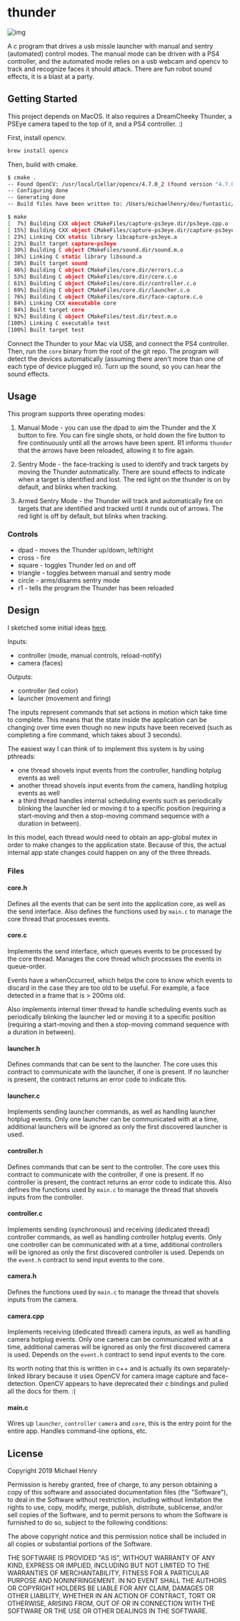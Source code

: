 # thunder

![img](https://d3gqasl9vmjfd8.cloudfront.net/a5b6511c-a539-48c0-881b-6e3d2adcadec.jpg)

A c program that drives a usb missle launcher with manual and sentry (automated) control modes. The manual mode can be driven with a PS4 controller, and the automated mode relies on a usb webcam and opencv to track and recognize faces it should attack. There are fun robot sound effects, it is a blast at a party.

## Getting Started

This project depends on MacOS. It also requires a DreamCheeky Thunder, a PSEye camera taped to the top of it, and a PS4 controller. :)

First, install opencv.
```bash
brew install opencv
```

Then, build with cmake.

```bash
$ cmake .
-- Found OpenCV: /usr/local/Cellar/opencv/4.7.0_2 (found version "4.7.0")
-- Configuring done
-- Generating done
-- Build files have been written to: /Users/michaelhenry/dev/funtastic/branches/thunder

$ make
[  7%] Building CXX object CMakeFiles/capture-ps3eye.dir/ps3eye.cpp.o
[ 15%] Building CXX object CMakeFiles/capture-ps3eye.dir/capture-ps3eye.cpp.o
[ 23%] Linking CXX static library libcapture-ps3eye.a
[ 23%] Built target capture-ps3eye
[ 30%] Building C object CMakeFiles/sound.dir/sound.m.o
[ 38%] Linking C static library libsound.a
[ 38%] Built target sound
[ 46%] Building C object CMakeFiles/core.dir/errors.c.o
[ 53%] Building C object CMakeFiles/core.dir/core.c.o
[ 61%] Building C object CMakeFiles/core.dir/controller.c.o
[ 69%] Building C object CMakeFiles/core.dir/launcher.c.o
[ 76%] Building C object CMakeFiles/core.dir/face-capture.c.o
[ 84%] Linking CXX executable core
[ 84%] Built target core
[ 92%] Building C object CMakeFiles/test.dir/test.m.o
[100%] Linking C executable test
[100%] Built target test
```

Connect the Thunder to your Mac via USB, and connect the PS4 controller. Then, run the `core` binary from the root of the git repo. The program will detect the devices automatically (assuming there aren't more than one of each type of device plugged in). Turn up the sound, so you can hear the sound effects. 

## Usage

This program supports three operating modes:

1. Manual Mode - you can use the dpad to aim the Thunder and the X button to fire. You can fire single shots, or hold down the fire button to fire continuously until all the arrows have been spent. R1 informs `thunder` that the arrows have been reloaded, allowing it to fire again.

2. Sentry Mode - the face-tracking is used to identify and track targets by moving the Thunder automatically. There are sound effects to indicate when a target is identified and lost. The red light on the thunder is on by default, and blinks when tracking.

3. Armed Sentry Mode - the Thunder will track and automatically fire on targets that are identified and tracked until it runds out of arrows. The red light is off by default, but blinks when tracking.

### Controls

* dpad - moves the Thunder up/down, left/right
* cross - fire
* square - toggles Thunder led on and off
* triangle - toggles between manual and sentry mode
* circle - arms/disarms sentry mode
* r1 - tells the program the Thunder has been reloaded

## Design

I sketched some initial ideas [here](https://www.lucidchart.com/documents/view/e6b09b75-3998-4206-8caa-7c4b6ea134c8#).

Inputs:
- controller (mode, manual controls, reload-notify)
- camera (faces)

Outputs:
- controller (led color)
- launcher (movement and firing)

The inputs represent commands that set actions in motion which take time to complete. This means that the state inside the application can be changing over time even though no new inputs have been received (such as completing a fire command, which takes about 3 seconds).

The easiest way I can think of to implement this system is by using pthreads:
- one thread shovels input events from the controller, handling hotplug events as well
- another thread shovels input events from the camera, handling hotplug events as well
- a third thread handles internal scheduling events such as periodically blinking the launcher led or moving it to a specific position (requiring a start-moving and then a stop-moving command sequence with a duration in between).

In this model, each thread would need to obtain an app-global mutex in order to make changes to the application state. Because of this, the actual internal app state changes could happen on any of the three threads. 

### Files

#### core.h
Defines all the events that can be sent into the application core, as well as the send interface. Also defines the functions used by `main.c` to manage the core thread that processes events.

#### core.c
Implements the send interface, which queues events to be processed by the core thread. Manages the core thread which processes the events in queue-order. 

Events have a whenOccurred, which helps the core to know which events to discard in the case they are too old to be useful. For example, a face detected in a frame that is > 200ms old.

Also implements internal timer thread to handle scheduling events such as periodically blinking the launcher led or moving it to a specific position (requiring a start-moving and then a stop-moving command sequence with a duration in between).

#### launcher.h
Defines commands that can be sent to the launcher. The core uses this contract to communicate with the launcher, if one is present. If no launcher is present, the contract returns an error code to indicate this.

#### launcher.c
Implements sending launcher commands, as well as handling launcher hotplug events. Only one launcher can be communicated with at a time, additional launchers will be ignored as only the first discovered launcher is used.

#### controller.h
Defines commands that can be sent to the controller. The core uses this contract to communicate with the controller, if one is present. If no controller is present, the contract returns an error code to indicate this. Also defines the functions used by `main.c` to manage the thread that shovels inputs from the controller.

#### controller.c
Implements sending (synchronous) and receiving (dedicated thread) controller commands, as well as handling controller hotplug events. Only one controller can be communicated with at a time, additional controllers will be ignored as only the first discovered controller is used. Depends on the `event.h` contract to send input events to the core.

#### camera.h
Defines the functions used by `main.c` to manage the thread that shovels inputs from the camera.

#### camera.cpp
Implements receiving (dedicated thread) camera inputs, as well as handling camera hotplug events. Only one camera can be communicated with at a time, additional cameras will be ignored as only the first discovered camera is used. Depends on the `event.h` contract to send input events to the core.

Its worth noting that this is written in c++ and is actually its own separately-linked library because it uses OpenCV for camera image capture and face-detection. OpenCV appears to have deprecated their c bindings and pulled all the docs for them. :(

#### main.c

Wires up `launcher`, `controller` `camera` and `core`, this is the entry point for the entire app. Handles command-line options, etc.

## License

Copyright 2019 Michael Henry

Permission is hereby granted, free of charge, to any person obtaining a copy of this software and associated documentation files (the "Software"), to deal in the Software without restriction, including without limitation the rights to use, copy, modify, merge, publish, distribute, sublicense, and/or sell copies of the Software, and to permit persons to whom the Software is furnished to do so, subject to the following conditions:

The above copyright notice and this permission notice shall be included in all copies or substantial portions of the Software.

THE SOFTWARE IS PROVIDED "AS IS", WITHOUT WARRANTY OF ANY KIND, EXPRESS OR IMPLIED, INCLUDING BUT NOT LIMITED TO THE WARRANTIES OF MERCHANTABILITY, FITNESS FOR A PARTICULAR PURPOSE AND NONINFRINGEMENT. IN NO EVENT SHALL THE AUTHORS OR COPYRIGHT HOLDERS BE LIABLE FOR ANY CLAIM, DAMAGES OR OTHER LIABILITY, WHETHER IN AN ACTION OF CONTRACT, TORT OR OTHERWISE, ARISING FROM, OUT OF OR IN CONNECTION WITH THE SOFTWARE OR THE USE OR OTHER DEALINGS IN THE SOFTWARE.


